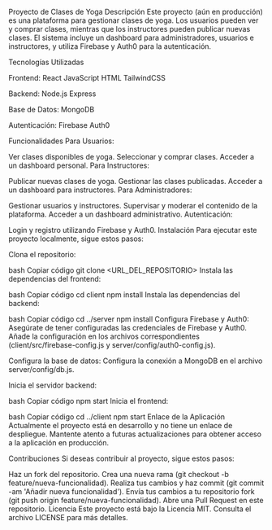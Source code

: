 Proyecto de Clases de Yoga
Descripción
Este proyecto (aún en producción) es una plataforma para gestionar clases de yoga. Los usuarios pueden ver y comprar clases, mientras que los instructores pueden publicar nuevas clases. El sistema incluye un dashboard para administradores, usuarios e instructores, y utiliza Firebase y Auth0 para la autenticación.

Tecnologías Utilizadas

Frontend:
React
JavaScript
HTML
TailwindCSS

Backend:
Node.js
Express

Base de Datos:
MongoDB

Autenticación:
Firebase
Auth0

Funcionalidades
Para Usuarios:

Ver clases disponibles de yoga.
Seleccionar y comprar clases.
Acceder a un dashboard personal.
Para Instructores:

Publicar nuevas clases de yoga.
Gestionar las clases publicadas.
Acceder a un dashboard para instructores.
Para Administradores:

Gestionar usuarios y instructores.
Supervisar y moderar el contenido de la plataforma.
Acceder a un dashboard administrativo.
Autenticación:

Login y registro utilizando Firebase y Auth0.
Instalación
Para ejecutar este proyecto localmente, sigue estos pasos:

Clona el repositorio:

bash
Copiar código
git clone <URL_DEL_REPOSITORIO>
Instala las dependencias del frontend:

bash
Copiar código
cd client
npm install
Instala las dependencias del backend:

bash
Copiar código
cd ../server
npm install
Configura Firebase y Auth0: Asegúrate de tener configuradas las credenciales de Firebase y Auth0. Añade la configuración en los archivos correspondientes (client/src/firebase-config.js y server/config/auth0-config.js).

Configura la base de datos: Configura la conexión a MongoDB en el archivo server/config/db.js.

Inicia el servidor backend:

bash
Copiar código
npm start
Inicia el frontend:

bash
Copiar código
cd ../client
npm start
Enlace de la Aplicación
Actualmente el proyecto está en desarrollo y no tiene un enlace de despliegue. Mantente atento a futuras actualizaciones para obtener acceso a la aplicación en producción.

Contribuciones
Si deseas contribuir al proyecto, sigue estos pasos:

Haz un fork del repositorio.
Crea una nueva rama (git checkout -b feature/nueva-funcionalidad).
Realiza tus cambios y haz commit (git commit -am 'Añadir nueva funcionalidad').
Envía tus cambios a tu repositorio fork (git push origin feature/nueva-funcionalidad).
Abre una Pull Request en este repositorio.
Licencia
Este proyecto está bajo la Licencia MIT. Consulta el archivo LICENSE para más detalles.
